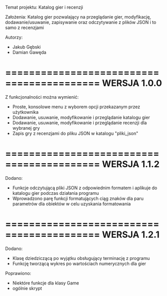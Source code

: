 Temat projektu: Katalog gier i recenzji

Założenia: Katalog gier pozwalający na przeglądanie gier, modyfikację, dodawanie/usuwanie, zapisywanie oraz odczytywanie z plików JSON i to samo z recenzjami

Autorzy:
- Jakub Gębski
- Damian Gawęda
  
==========================================
WERSJA 1.0.0
==========================================

  Z funkcjonalności można wymienić:
  
  - Proste, konsolowe menu z wyborem opcji przekazanym przez użytkownika
  - Dodawanie, usuwanie, modyfikowanie i przeglądanie katalogu gier
  - Dodawanie, usuwanie, modyfikowanie i przeglądanie recenzji dla wybranej gry
  - Zapis gry z recenzjami do pliku JSON w katalogu "pliki_json"

==========================================
WERSJA 1.1.2
==========================================

Dodano:

- Funkcje odczytującą pliki JSON z odpowiednim formatem i aplikuje do katalogu gier podczas działania programu
- Wprowadzono parę funkcji formatujących ciąg znaków dla paru parametrów dla obiektów w celu uzyskania formatowania

  
==========================================
WERSJA 1.2.1
==========================================

Dodano:
- Klasę dziedziczącą po wyjątku obsługujący terminację z programu
- Funkcję tworzącą wykres po wartościach numerycznych dla gier

Poprawiono:
- Niektóre funkcje dla klasy Game
- ogólnie skrypt

